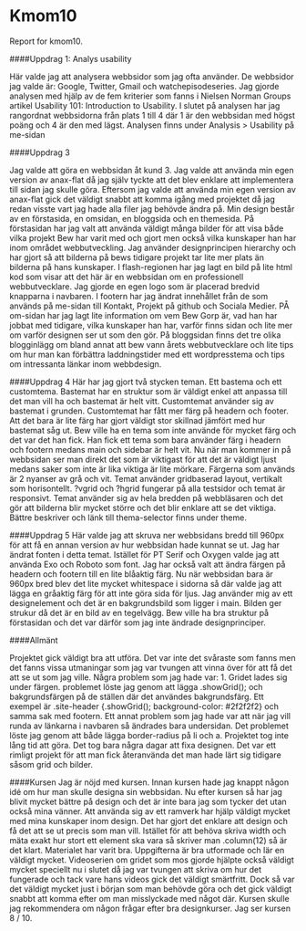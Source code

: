 Kmom10
===============================

Report for kmom10.

####Uppdrag 1: Analys usability

Här valde jag att analysera webbsidor som jag ofta använder. De webbsidor jag valde är: Google, Twitter, Gmail och watchepisodeseries. Jag gjorde analysen med hjälp av de fem kriterier som fanns i Nielsen Norman Groups artikel Usability 101: Introduction to Usability. I slutet på analysen har jag rangordnat webbsidorna från plats 1 till 4 där 1 är den webbsidan med högst poäng och 4 är den med lägst. Analysen finns under Analysis > Usability på me-sidan

####Uppdrag 3

Jag valde att göra en webbsidan åt kund 3. Jag valde att använda min egen version av anax-flat då jag själv tyckte att det blev enklare att implementera till sidan jag skulle göra. Eftersom jag valde att använda min egen version av anax-flat gick det väldigt snabbt att komma igång med projektet då jag redan visste vart jag hade alla filer jag behövde ändra på. Min design består av en förstasida, en omsidan, en bloggsida och en themesida. På förstasidan har jag valt att använda väldigt många bilder för att visa både vilka projekt Bew har varit med och gjort men också vilka kunskaper han har inom området webbutveckling. Jag använder designprincipen hierarchy och har gjort så att bilderna på bews tidigare projekt tar lite mer plats än bilderna på hans kunskaper. I flash-regionen har jag lagt en bild på lite html kod som visar att det här är en webbsidan om en professionell webbutvecklare. Jag gjorde en egen logo som är placerad bredvid knapparna i navbaren. I footern har jag ändrat innehållet från de som används på me-sidan till Kontakt, Projekt på github och Sociala Medier. PÅ om-sidan har jag lagt lite information om vem Bew Gorp är, vad han har jobbat med tidigare, vilka kunskaper han har, varför finns sidan och lite mer om varför designen ser ut som den gör. På bloggsidan finns det tre olika blogginlägg om bland annat att bew vann årets webbutvecklare och lite tips om hur man kan förbättra laddningstider med ett wordpresstema och tips om intressanta länkar inom webbdesign.

####Uppdrag 4
Här har jag gjort två stycken teman. Ett bastema och ett customtema. Bastemat har en struktur som är väldigt enkel att anpassa till det man vill ha och bastemat är helt vitt. Customtemat använder sig av bastemat i grunden. Customtemat har fått mer färg på headern och footer. Att det bara är lite färg har gjort väldigt stor skillnad jämfört med hur bastemat såg ut. Bew ville ha en tema som inte använde för mycket färg och det var det han fick. Han fick ett tema som bara använder färg i headern och footern medans main och sidebar är helt vit. Nu när man kommer in på webbsidan ser man direkt det som är viktigast för att det är väldigt ljust medans saker som inte är lika viktiga är lite mörkare. Färgerna som används är 2 nyanser av grå och vit. Temat använder gridbaserad layout, vertikalt som horisontellt. ?vgrid och ?hgrid fungerar på alla testsidor och temat är responsivt. Temat använder sig av hela bredden på webbläsaren och det gör att bilderna blir mycket större och det blir enklare att se det viktiga.  Bättre beskriver och länk till thema-selector finns under theme.

####Uppdrag 5
Här valde jag att skruva ner webbsidans bredd till 960px för att få en annan version av hur webbsidan hade kunnat se ut. Jag har ändrat fonten i detta temat. Istället för PT Serif och Oxygen valde jag att använda Exo och Roboto som font. Jag har också valt att ändra färgen på headern och footern till en lite blåaktig färg. Nu när webbsidan bara är 960px bred blev det lite mycket whitespace i sidorna så där valde jag att lägga en gråaktig färg för att inte göra sida för ljus. Jag använder mig av ett designelement och det är en bakgrundsbild som ligger i main. Bilden ger strukur då det är en bild av en tegelvägg. Bew ville ha bra struktur på förstasidan och det var därför som jag inte ändrade designprinciper.

####Allmänt

Projektet gick väldigt bra att utföra. Det var inte det svåraste som fanns men det fanns vissa utmaningar som jag var tvungen att vinna över för att få det att se ut som jag ville. Några problem som jag hade var: 1. Gridet lades sig under färgen. problemet löste jag genom att lägga .showGrid(); och bakgrundsfärgen på de ställen där det användes bakgrundsfärg. Ett exempel är .site-header {.showGrid(); background-color: #2f2f2f2} och samma sak med footern.
Ett annat problem som jag hade var att när jag vill runda av länkarna i navbaren så ändrades bara undersidan. Det problemet löste jag genom att både lägga border-radius på li och a. Projektet tog inte lång tid att göra. Det tog bara några dagar att fixa designen. Det var ett rimligt projekt för att man fick återanvända det man hade lärt sig tidigare såsom grid och bilder.

####Kursen
Jag är nöjd med kursen. Innan kursen hade jag knappt någon idé om hur man skulle designa sin webbsidan. Nu efter kursen så har jag blivit mycket bättre på design och det är inte bara jag som tycker det utan också mina vänner. Att använda sig av ett ramverk har hjälp väldigt mycket med mina kunskaper inom design. Det har gjort det enklare att design och få det att se ut precis som man vill. Istället för att behöva skriva width och mäta exakt hur stort ett element ska vara så skriver man .column(12) så är det klart. Materialet har varit bra. Uppgifterna är bra utformade och lär en väldigt mycket. Videoserien om gridet som mos gjorde hjälpte också väldigt mycket speciellt nu i slutet då jag var tvungen att skriva om hur det fungerade och tack vare hans videos gick det väldigt smärtfritt. Dock så var det väldigt mycket just i början som man behövde göra och det gick väldigt snabbt att komma efter om man misslyckade med något där. Kursen skulle jag rekommendera om någon frågar efter bra designkurser. Jag ser kursen 8 / 10.

